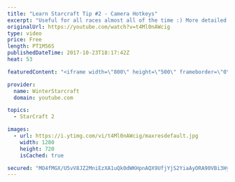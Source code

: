 ```yaml
---
title: "Learn Starcraft Tip #2 - Camera Hotkeys"
excerpt: "Useful for all races almost all of the time :) More detailed guides/tutorials under the learn to play starcraft playlist."
originalUrl: https://youtube.com/watch?v=t4Ml0nAWcig
type: video
price: Free
length: PT1M56S
publishedDateTime: 2017-10-23T18:17:42Z
heat: 53

featuredContent: "<iframe width=\"800\" height=\"500\" frameborder=\"0\" src=\"https://www.youtube.com/embed/t4Ml0nAWcig\" allow=\"accelerometer; autoplay; encrypted-media; gyroscope; picture-in-picture\" allowfullscreen></iframe>"

provider:
  name: WinterStarcraft
  domain: youtube.com

topics:
  - StarCraft 2

images:
  - url: https://i.ytimg.com/vi/t4Ml0nAWcig/maxresdefault.jpg
    width: 1280
    height: 720
    isCached: true

secured: "MO4fMGX/U5vV8JZ2MniEzXA1uQk0dWKHpnAQX9UfjYjS2YiaAyORA90VBi3HyO826PfQ3bAZ2k9wzr3ZHTh5asrNc45c2RRjv/I0zqfdztWJIoYZOMxEvdcFx4vU4xsol1xIwGD/y2hT7vwqSy/56oEu0aKqOi1zchf6uulJBn2HJO8T6nMqpfhpBBmq9Ve5zAvUfvaGamJPuFzP/ZTAhMWqAh7Sv5cy1vbO8WSv00mIzqx3+dS+xZCxsi7h/8Cp7w/phnl+e/vLytXLLlWz9ByO7Reoa0pQ7Vj+ppdIJOL4UnYVUiltLV1a7fkG1+EeOFp2w3IDs71od0vkfpL+z4K+tt+azygIlSmKX9dxsiV9i67k+Pc+2OcQL9rPE0w81GbXyoEVGIdbdxDG5cCMU568BM24/Sd9cYqDbXLeyxg=;JPExqWvduObxuZbwk0CXxw=="
---
```


